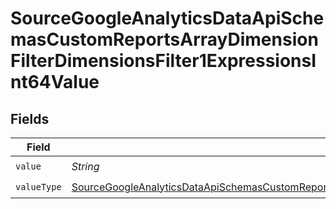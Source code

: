 # SourceGoogleAnalyticsDataApiSchemasCustomReportsArrayDimensionFilterDimensionsFilter1ExpressionsInt64Value


## Fields

| Field                                                                                                                                                                                                                                                     | Type                                                                                                                                                                                                                                                      | Required                                                                                                                                                                                                                                                  | Description                                                                                                                                                                                                                                               |
| --------------------------------------------------------------------------------------------------------------------------------------------------------------------------------------------------------------------------------------------------------- | --------------------------------------------------------------------------------------------------------------------------------------------------------------------------------------------------------------------------------------------------------- | --------------------------------------------------------------------------------------------------------------------------------------------------------------------------------------------------------------------------------------------------------- | --------------------------------------------------------------------------------------------------------------------------------------------------------------------------------------------------------------------------------------------------------- |
| `value`                                                                                                                                                                                                                                                   | *String*                                                                                                                                                                                                                                                  | :heavy_check_mark:                                                                                                                                                                                                                                        | N/A                                                                                                                                                                                                                                                       |
| `valueType`                                                                                                                                                                                                                                               | [SourceGoogleAnalyticsDataApiSchemasCustomReportsArrayDimensionFilterDimensionsFilter1ExpressionsFilterValueType](../../models/shared/SourceGoogleAnalyticsDataApiSchemasCustomReportsArrayDimensionFilterDimensionsFilter1ExpressionsFilterValueType.md) | :heavy_check_mark:                                                                                                                                                                                                                                        | N/A                                                                                                                                                                                                                                                       |